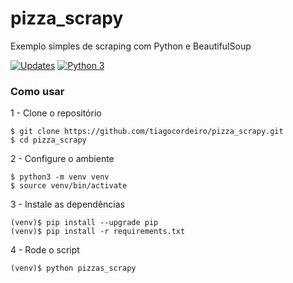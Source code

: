 # pizza_scrapy

Exemplo simples de scraping com Python e BeautifulSoup 

[![Updates](https://pyup.io/repos/github/tiagocordeiro/pizza_scrapy/shield.svg)](https://pyup.io/repos/github/tiagocordeiro/pizza_scrapy/)
[![Python 3](https://pyup.io/repos/github/tiagocordeiro/pizza_scrapy/python-3-shield.svg)](https://pyup.io/repos/github/tiagocordeiro/pizza_scrapy/)

### Como usar

1 - Clone o repositório
```shell
$ git clone https://github.com/tiagocordeiro/pizza_scrapy.git
$ cd pizza_scrapy
```

2 - Configure o ambiente
```shell
$ python3 -m venv venv
$ source venv/bin/activate
```

3 - Instale as dependências
```shell
(venv)$ pip install --upgrade pip
(venv)$ pip install -r requirements.txt
```

4 - Rode o script
```shell
(venv)$ python pizzas_scrapy
```